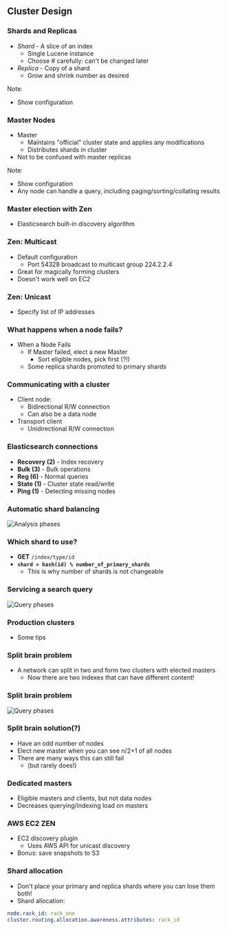 ## Cluster Design

<!--
* Shards and replicas
* Master and slave nodes
* Discovery
    * Multicast
    * Unicast
* Automatic balancing
* Transport protocol
* How are requests directed?
* What happens when a node fails?
    * Split brain problem
* Designing your application for resiliency
    * Dedicated masters
    * Shard allocation
    * Efficiently indexing into the cluster
        * Bulk indexing
        * River plugins
* Tribes
-->


### Shards and Replicas

* <em>Shard</em> - A slice of an index
    * Single Lucene instance 
    * Choose # carefully: can't be changed later
* <em>Replica</em> - Copy of a shard
    * Grow and shrink number as desired

Note: 
* Show configuration


### Master Nodes

* Master
    * Maintains "official" cluster state and applies any modifications
    * Distributes shards in cluster
* Not to be confused with master replicas

Note: 
* Show configuration
* Any node can handle a query, including paging/sorting/collating results


### Master election with Zen

* Elasticsearch built-in discovery algorithm


### Zen: Multicast

* Default configuration
    * Port 54328 broadcast to multicast group 224.2.2.4
* Great for magically forming clusters
* Doesn't work well on EC2


### Zen: Unicast

* Specify list of IP addresses


### What happens when a node fails?

* When a Node Fails
    * If Master failed, elect a new Master
        * Sort eligible nodes, pick first (?!)
    * Some replica shards promoted to primary shards


### Communicating with a cluster

* Client node: 
    * Bidirectional R/W connection
    * Can also be a data node
* Transport client
    * Unidirectional R/W connection


### Elasticsearch connections

* **Recovery (2)** - Index recovery
* **Bulk (3)** - Bulk operations
* **Reg (6)** - Normal queries
* **State (1)** - Cluster state read/write
* **Ping (1)** - Detecting missing nodes


### Automatic shard balancing

![Analysis phases](images/sharding-replica.svg)


### Which shard to use?

* **GET** ```/index/type/id```
* **```shard = hash(id) % number_of_primary_shards```**
    * This is why number of shards is not changeable


### Servicing a search query

![Query phases](images/query-steps.svg)


### Production clusters
* Some tips


### Split brain problem 
* A network can split in two and form two clusters with elected masters
    * Now there are two indexes that can have different content!


### Split brain problem 
![Query phases](images/split-brain.svg)


### Split brain solution(?)
* Have an odd number of nodes
* Elect new master when you can see n/2+1 of all nodes
* There are many ways this can still fail 
    * (but rarely does!)


### Dedicated masters

* Eligible masters and clients, but not data nodes
* Decreases querying/indexing load on masters


### AWS EC2 ZEN

* EC2 discovery plugin
    * Uses AWS API for unicast discovery
* Bonus: save snapshots to S3


### Shard allocation

* Don't place your primary and replica shards where you can lose them both!
* Shard allocation:

```yaml
node.rack_id: rack_one
cluster.routing.allocation.awareness.attributes: rack_id
```

